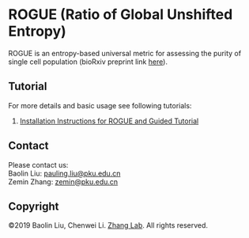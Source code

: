 # ROGUE (Ratio of Global Unshifted Entropy)
ROGUE is an entropy-based universal metric for assessing the purity of single cell population (bioRxiv preprint link [here](https://www.biorxiv.org/content/10.1101/819581v1)).

## Tutorial
For more details and basic usage see following tutorials:
1.	[Installation Instructions for ROGUE and Guided Tutorial](https://htmlpreview.github.io/?https://github.com/PaulingLiu/ROGUE/blob/master/vignettes/ROGUE_Tutorials.html)

## Contact
Please contact us:  
Baolin Liu: pauling.liu@pku.edu.cn  
Zemin Zhang: zemin@pku.edu.cn

## Copyright
©2019 Baolin Liu, Chenwei Li. [Zhang Lab](http://cancer-pku.cn/). All rights reserved.

